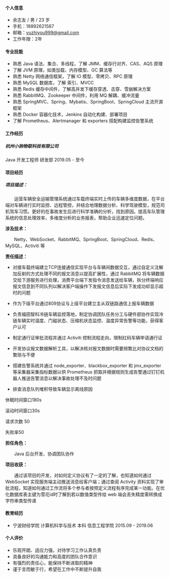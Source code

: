 #### 个人信息

+   余志友 / 男 / 23 岁
+   手机：18892621587 
+   邮箱：yuzhiyou999@gmail.com
+   工作年限：2年

#### 专业技能

-   熟悉 Java 语法、集合、多线程，了解 JMM、缓存行对齐、CAS、AQS 原理
-   了解 JVM 原理，如类加载、内存模型、GC 算法等
-   熟悉 Netty 网络通信框架，了解 IO 模型、零拷贝、RPC 原理
-   熟悉 MySQL 数据库，了解 索引、MVCC
-   熟悉 Redis 缓存中间件，了解高并发下缓存穿透、击穿、雪崩解决方案
-   熟悉 RabbitMQ、Zookeeper 中间件，利用 MQ 解耦、缓冲流量
-   熟悉 SpringMVC、Spring、Mybatis、SpringBoot、SpringCloud 主流开源框架
-   熟悉 Docker 容器化技术，Jenkins 自动化构建、部署项目
-   了解 Prometheus、Alertmanager 和 exporters 搭配构建监控告警系统

#### 工作经历

##### 杭州小驹物联科技有限公司

Java 开发工程师 研发部                                                                                                       2019.05 - 至今 

#### 项目经历

##### 项目描述：

　　运营车辆安全运输管理系统通过车载终端实时上传的车辆多维度数据，在平台端对车辆进行实时监控、远程管控，并结合地理数据分析、科学驾驶模型，规范司机驾车习惯。更好的在事故发生后进行科学准确的分析，找到原因。提高车队管理系统的信息处理效率，多维度分析的业务报表，帮助企业迅速定位问题。

**涉及技术：**

　　Netty、WebSocket、RabbitMQ、SpringBoot、SpringCloud、Redis、MySQL、Activiti 等

**责任描述：**

+   对接车载终端建立TCP连接通信实现平台与车辆间数据交互，通过自定义注解加反射的方式处理不同的报文消息以提高扩展性，通过 RabbitMQ 将车辆数据交给下游服务进行处理，消费平台端下发指令消息发送给车辆，拆分终端响应报文信息到不同队列以解决客户端操作下发报文信息后实际下发成功却显示超时的问题

+   作为下级平台通过809协议与上级平台建立主从双链路通信上报车辆数据

+   负责福田智科冷链车辆监控落地，制定协调团队任务分工与硬件部协作实现冷链车辆实时温度、门磁状态、压缩机状态监控、温度异常告警等功能，获得客户认可

+   制定通行证审批流程并通过 Activiti 控制流程走向，限制红码车辆申请通行证
    
+   开发协议报文数据解析工具，以解决核对报文数据时需要频繁比对协议文档的繁琐与不便

+   搭建告警系统并通过 node_exporter、blackbox_exporter 和 jmx_exporter 等采集器采集指标数据以供 Prometheus 抓取并根据规则生成告警通过钉钉机器人推送告警消息以解决事故处理不及时问题

+   排查消息队列堆积导致车辆显示离线原因

休眠时间窗口180s

滚动时间窗口30s

请求次数 50

失败率50



**担任角色：**

　　Java 后台开发、协调团队协作

**项目收获：**

　　通过该项目的开发，对如何定义协议有了一定的了解，也知道如何通过 WebSocket 实现服务端主动推送消息给客户端；通过查阅 Activity 资料实现了审批流程，知道如何通过工作流将多个参与者按预定义流程有序完成某一功能。在优化数据库表主键为雪花id时了解到若以数值类型传给 web 端会丢失精度需转换成字符串类型传递

 

#### 教育经历

+   宁波财经学院  计算机科学与技术  本科  信息工程学院                                     2015.09 - 2019.06 

#### 个人评价

-   乐观开朗、适应力强，对待学习工作认真负责
-   具备良好的沟通能力和高度的团队合作意识
-   有强烈的责任心，能保持不断进取的精神
-   谨于言而敏于行，希望在工作中不断提升自我